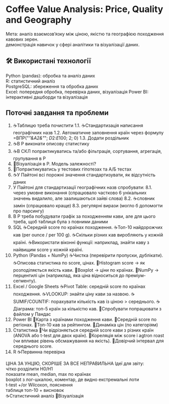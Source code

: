 # Coffee Value Analysis: Price, Quality and Geography
Мета: аналіз взаємозв’язку між ціною, якістю та географією походження кавових зерен.  
демонстрація навичок у сфері аналітики та візуалізації даних.  

## 🛠 Використані технології  
Python (pandas): обробка та аналіз даних    
R:  статистичний аналіз  
PostgreSQL: збереження та обробка даних  
Excel: попередня обробка, перевірка даних, візуалізація 
Power BI: інтерактивні дашборди та візуалізація  

## Поточні завдання та проблеми
1. ☕Таблицю треба почистити 
   1.1. ☕Стандартизація написання географічних назв
   1.2. Автоматичне заповнення країн через формулу =ВПР("*"&A2&"*"; $D$2:$E$100; 2; 0)
   1.3. Додати роздільник
3. ☕В Р виконати описову статистику
4. ☕В СКЛ попрактикуватись та/або фільтрація, сортування, агрегація, групування в Р
5. 🌱Візуалізація в Р. Модель залежності?
6. 🌱Попрактикуватись у тестових гіпотезах та А/Б тестах
7. ☕У Пайтоні всі порожні значення стандартизувати, як відсутність даних
8. У Пайтоні для стандартизації географічних назв спробувати:
   8.1. через умовне виконання (спрацювало частково 6 унікальних значень видалило, але заалишаються зайві слова)
   8.2. ☕словник замін (спрацювало краще)
   8.3. регулярні вирази (могло б допомогти про парсингу)
10. В Р треба побудувати графік за походженням кави, але для цього треба, щоб таблиця була з повними даними
11. SQL
☕Середній score по країнах походження.
☕Топ-10 найдорожчих кав (per ounce / per 100 g).
☕Скільки різних кав виробляють у кожній країні.
☕Використати віконні функції: наприклад, знайти каву з найвищим score у кожній країні.
12. Python (Pandas + NumPy)
☕Чистка (перевірити пропуски, дублікати).
☕Описова статистика по score, цінах.
🌱Histogram score → як розподіляється якість кави.
🌱Boxplot → ціни по країнах.
🌱NumPy → перцентилі цін (наприклад, яка ціна відноситься до преміум-сегменту).
13. Excel / Google Sheets
☕Pivot Table: середній score по країнах походження.
☕VLOOKUP: знайти ціну кави за назвою.
☕SUMIF/COUNTIF: порахувати кількість кав із ціною > середнього.
☕Діаграма: топ-5 країн за кількістю кав.
🌱Спробувати попрацювати з файлом у Пандас
15. Power BI 
🌱Карта з країнами походження кави.
🌱Середній score по регіонах.
🌱Топ-10 кав за рейтингом.
🌱Динаміка цін (по категоріям)
16. Статистика
🌱Чи відрізняється середній score кави з різних країн (ANOVA або t-test для двох країн).
🌱Кореляція між score і agtron roast (чи впливає рівень обсмажування на якість).
🌱Довірчий інтервал для середнього score.
18. R
☕Первинна перевірка

ЦІНА ЗА УНЦІЮ, СКОРІШЕ ЗА ВСЕ НЕПРАВИЛЬНА
Ідеї для звіту:  
чітко розділити H0/H1  
показати mean, median, max по країнах  
boxplot з лог-шкалою, коментар, де видно екстремальні лоти  
t-test +/or Wilcoxon, пояснення  
таблиця топ-10 + висновок  
☕Статистичний аналіз
🌱Візуалізація

